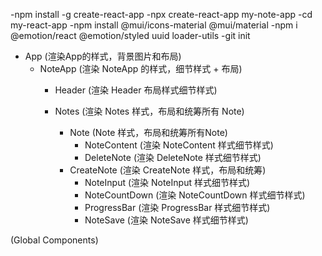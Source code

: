 -npm install -g create-react-app
-npx create-react-app my-note-app
-cd my-react-app
-npm install @mui/icons-material @mui/material
-npm i @emotion/react @emotion/styled uuid loader-utils
-git init

- App (渲染App的样式，背景图片和布局)
  - NoteApp (渲染 NoteApp 的样式，细节样式 + 布局)
    - Header (渲染 Header 布局样式细节样式)
    
    - Notes (渲染 Notes 样式，布局和统筹所有 Note)
      - Note (Note 样式，布局和统筹所有Note)
        - NoteContent (渲染 NoteContent 样式细节样式)
        - DeleteNote (渲染 DeleteNote 样式细节样式)
      - CreateNote (渲染 CreateNote 样式，布局和统筹)
        - NoteInput  (渲染 NoteInput 样式细节样式)
        - NoteCountDown  (渲染 NoteCountDown 样式细节样式)
        - ProgressBar  (渲染 ProgressBar 样式细节样式)
        - NoteSave (渲染 NoteSave 样式细节样式)

    

(Global Components)

